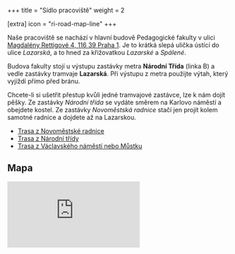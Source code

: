 +++
title = "Sídlo pracoviště"
weight = 2

[extra]
icon = "ri-road-map-line"
+++

Naše pracoviště se nachází v hlavní budově Pedagogické fakulty v ulici
[Magdalény Rettigové 4, 116 39 Praha 1](https://en.mapy.cz/s/docenegoje). Je to krátká slepá ulička ústící do ulice *Lazarská*, a to hned za křižovatkou *Lazarské* a *Spálené*.

Budova fakulty stojí u výstupu zastávky metra **Národní Třída** (linka B) a vedle zastávky tramvaje **Lazarská**. Při výstupu z metra použijte výtah, který vyjíždí přímo před bránu.

Chcete-li si ušetřit přestup kvůli jedné tramvajové zastávce, lze k nám dojít pěšky. Ze zastávky *Národní třída* se vydáte směrem na Karlovo náměstí a obejdete kostel. Ze zastávky *Novoměstská radnice* stačí jen projít kolem samotné radnice a dojdete až na Lazarskou.

- [Trasa z Novoměstské radnice](https://mapy.cz/zakladni?planovani-trasy&rc=9h0.5xX9dIUogx1&rs=pubt&rs=firm&ri=15695440&ri=420595&mrp=%7B%22c%22%3A132%7D&xc=%5B%5D&rwp=1%3B9hA0lxX97KL8QkNWYdPNZM&x=14.4205139&y=50.0786929&z=18)
- [Trasa z Národní třídy](https://mapy.cz/zakladni?planovani-trasy&rc=9hA0JxXvDHUNfXb&rs=stre&rs=firm&ri=121902&ri=420595&mrp=%7B%22c%22%3A132%7D&xc=%5B%5D&rwp=1%3B9hAAwxXuwO64DoKcf3VQMJF&x=14.4198822&y=50.0801775&z=18)
- [Trasa z Václavského náměstí nebo Můstku](https://mapy.cz/zakladni?planovani-trasy&rc=9hBGDxXvQBfA8fJh&rs=coor&rs=firm&ri=&ri=420595&mrp=%7B%22c%22%3A132%7D&xc=%5B%5D&rwp=1%3B9hBCkxXvJ04rEqGKC1Hw2tFFAdF3EDEFJdHlN-&x=14.4227924&y=50.0806043&z=17)

## Mapa

<iframe class="map" src="https://frame.mapy.cz/zakladni?source=firm&id=420595&x=14.4203651&y=50.0798736&z=17" frameborder="0"></iframe>
